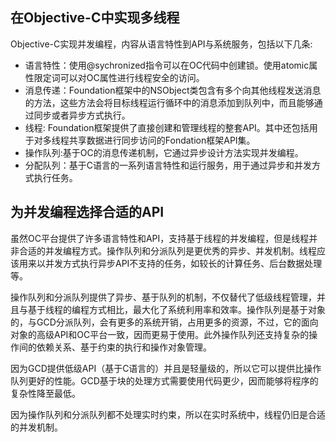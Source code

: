 ## 在Objective-C中实现多线程
Objective-C实现并发编程，内容从语言特性到API与系统服务，包括以下几条:
* 语言特性：使用@sychronized指令可以在OC代码中创建锁。使用atomic属性限定词可以对OC属性进行线程安全的访问。
* 消息传递：Foundation框架中的NSObject类包含有多个向其他线程发送消息的方法，这些方法会将目标线程运行循环中的消息添加到队列中，而且能够通过同步或者异步方式执行。
* 线程: Foundation框架提供了直接创建和管理线程的整套API。其中还包括用于对多线程共享数据进行同步访问的Fondation框架API集。
* 操作队列:基于OC的消息传递机制，它通过异步设计方法实现并发编程。
* 分配队列：基于C语言的一系列语言特性和运行服务，用于通过异步和并发方式执行任务。

## 为并发编程选择合适的API

虽然OC平台提供了许多语言特性和API，支持基于线程的并发编程，但是线程并非合适的并发编程方式。操作队列和分派队列是更优秀的异步、并发机制。线程应该用来以并发方式执行异步API不支持的任务，如较长的计算任务、后台数据处理等。

操作队列和分派队列提供了异步、基于队列的机制，不仅替代了低级线程管理，并且与基于线程的编程方式相比，最大化了系统利用率和效率。操作队列是基于对象的，与GCD分派队列，会有更多的系统开销，占用更多的资源，不过，它的面向对象的高级API和OC平台一致，因而更易于使用。此外操作队列还支持复杂的操作间的依赖关系、基于约束的执行和操作对象管理。

因为GCD提供低级API（基于C语言的）并且是轻量级的，所以它可以提供比操作队列更好的性能。GCD基于块的处理方式需要使用代码更少，因而能够将程序的复杂性降至最低。

因为操作队列和分派队列都不处理实时约束，所以在实时系统中，线程仍旧是合适的并发机制。

